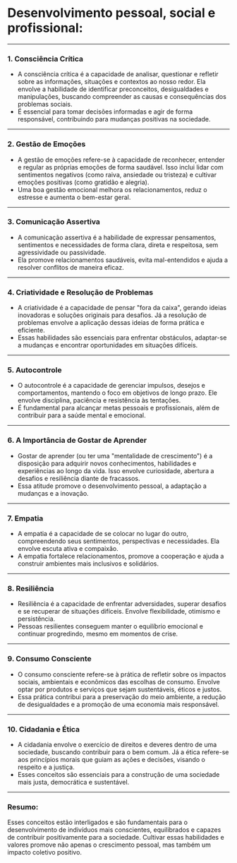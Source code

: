 # Desenvolvimento pessoal, social e profissional:

---

### 1. **Consciência Crítica**
   - A consciência crítica é a capacidade de analisar, questionar e refletir sobre as informações, situações e contextos ao nosso redor. Ela envolve a habilidade de identificar preconceitos, desigualdades e manipulações, buscando compreender as causas e consequências dos problemas sociais.
   - É essencial para tomar decisões informadas e agir de forma responsável, contribuindo para mudanças positivas na sociedade.

---

### 2. **Gestão de Emoções**
   - A gestão de emoções refere-se à capacidade de reconhecer, entender e regular as próprias emoções de forma saudável. Isso inclui lidar com sentimentos negativos (como raiva, ansiedade ou tristeza) e cultivar emoções positivas (como gratidão e alegria).
   - Uma boa gestão emocional melhora os relacionamentos, reduz o estresse e aumenta o bem-estar geral.

---

### 3. **Comunicação Assertiva**
   - A comunicação assertiva é a habilidade de expressar pensamentos, sentimentos e necessidades de forma clara, direta e respeitosa, sem agressividade ou passividade.
   - Ela promove relacionamentos saudáveis, evita mal-entendidos e ajuda a resolver conflitos de maneira eficaz.

---

### 4. **Criatividade e Resolução de Problemas**
   - A criatividade é a capacidade de pensar "fora da caixa", gerando ideias inovadoras e soluções originais para desafios. Já a resolução de problemas envolve a aplicação dessas ideias de forma prática e eficiente.
   - Essas habilidades são essenciais para enfrentar obstáculos, adaptar-se a mudanças e encontrar oportunidades em situações difíceis.

---

### 5. **Autocontrole**
   - O autocontrole é a capacidade de gerenciar impulsos, desejos e comportamentos, mantendo o foco em objetivos de longo prazo. Ele envolve disciplina, paciência e resistência às tentações.
   - É fundamental para alcançar metas pessoais e profissionais, além de contribuir para a saúde mental e emocional.

---

### 6. **A Importância de Gostar de Aprender**
   - Gostar de aprender (ou ter uma "mentalidade de crescimento") é a disposição para adquirir novos conhecimentos, habilidades e experiências ao longo da vida. Isso envolve curiosidade, abertura a desafios e resiliência diante de fracassos.
   - Essa atitude promove o desenvolvimento pessoal, a adaptação a mudanças e a inovação.

---

### 7. **Empatia**
   - A empatia é a capacidade de se colocar no lugar do outro, compreendendo seus sentimentos, perspectivas e necessidades. Ela envolve escuta ativa e compaixão.
   - A empatia fortalece relacionamentos, promove a cooperação e ajuda a construir ambientes mais inclusivos e solidários.

---

### 8. **Resiliência**
   - Resiliência é a capacidade de enfrentar adversidades, superar desafios e se recuperar de situações difíceis. Envolve flexibilidade, otimismo e persistência.
   - Pessoas resilientes conseguem manter o equilíbrio emocional e continuar progredindo, mesmo em momentos de crise.

---

### 9. **Consumo Consciente**
   - O consumo consciente refere-se à prática de refletir sobre os impactos sociais, ambientais e econômicos das escolhas de consumo. Envolve optar por produtos e serviços que sejam sustentáveis, éticos e justos.
   - Essa prática contribui para a preservação do meio ambiente, a redução de desigualdades e a promoção de uma economia mais responsável.

---

### 10. **Cidadania e Ética**
   - A cidadania envolve o exercício de direitos e deveres dentro de uma sociedade, buscando contribuir para o bem comum. Já a ética refere-se aos princípios morais que guiam as ações e decisões, visando o respeito e a justiça.
   - Esses conceitos são essenciais para a construção de uma sociedade mais justa, democrática e sustentável.

---

### Resumo:
Esses conceitos estão interligados e são fundamentais para o desenvolvimento de indivíduos mais conscientes, equilibrados e capazes de contribuir positivamente para a sociedade. Cultivar essas habilidades e valores promove não apenas o crescimento pessoal, mas também um impacto coletivo positivo.